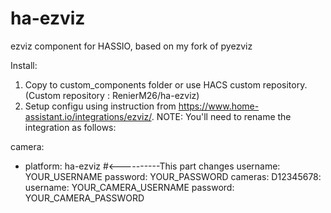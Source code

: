 # ha-ezviz
ezviz component for HASSIO, based on my fork of pyezviz

Install:

1) Copy to custom_components folder or use HACS custom repository. (Custom repository : RenierM26/ha-ezviz)
2) Setup configu using instruction from https://www.home-assistant.io/integrations/ezviz/. NOTE: You'll need to rename the integration as follows:

camera:
  - platform: ha-ezviz     #<----------This part changes
    username: YOUR_USERNAME
    password: YOUR_PASSWORD
    cameras:
      D12345678:
        username: YOUR_CAMERA_USERNAME
        password: YOUR_CAMERA_PASSWORD

